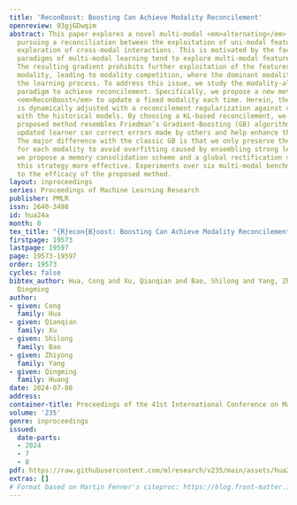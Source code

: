 ```yaml
---
title: 'ReconBoost: Boosting Can Achieve Modality Reconcilement'
openreview: 93gjGDwqim
abstract: This paper explores a novel multi-modal <em>alternating</em> learning paradigm
  pursuing a reconciliation between the exploitation of uni-modal features and the
  exploration of cross-modal interactions. This is motivated by the fact that current
  paradigms of multi-modal learning tend to explore multi-modal features simultaneously.
  The resulting gradient prohibits further exploitation of the features in the weak
  modality, leading to modality competition, where the dominant modality overpowers
  the learning process. To address this issue, we study the modality-alternating learning
  paradigm to achieve reconcilement. Specifically, we propose a new method called
  <em>ReconBoost</em> to update a fixed modality each time. Herein, the learning objective
  is dynamically adjusted with a reconcilement regularization against competition
  with the historical models. By choosing a KL-based reconcilement, we show that the
  proposed method resembles Friedman’s Gradient-Boosting (GB) algorithm, where the
  updated learner can correct errors made by others and help enhance the overall performance.
  The major difference with the classic GB is that we only preserve the newest model
  for each modality to avoid overfitting caused by ensembling strong learners. Furthermore,
  we propose a memory consolidation scheme and a global rectification scheme to make
  this strategy more effective. Experiments over six multi-modal benchmarks speak
  to the efficacy of the proposed method.
layout: inproceedings
series: Proceedings of Machine Learning Research
publisher: PMLR
issn: 2640-3498
id: hua24a
month: 0
tex_title: "{R}econ{B}oost: Boosting Can Achieve Modality Reconcilement"
firstpage: 19573
lastpage: 19597
page: 19573-19597
order: 19573
cycles: false
bibtex_author: Hua, Cong and Xu, Qianqian and Bao, Shilong and Yang, Zhiyong and Huang,
  Qingming
author:
- given: Cong
  family: Hua
- given: Qianqian
  family: Xu
- given: Shilong
  family: Bao
- given: Zhiyong
  family: Yang
- given: Qingming
  family: Huang
date: 2024-07-08
address:
container-title: Proceedings of the 41st International Conference on Machine Learning
volume: '235'
genre: inproceedings
issued:
  date-parts:
  - 2024
  - 7
  - 8
pdf: https://raw.githubusercontent.com/mlresearch/v235/main/assets/hua24a/hua24a.pdf
extras: []
# Format based on Martin Fenner's citeproc: https://blog.front-matter.io/posts/citeproc-yaml-for-bibliographies/
---
```

